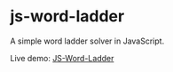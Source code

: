 js-word-ladder
==============

A simple word ladder solver in JavaScript.

Live demo: [JS-Word-Ladder](http://www.isaacdontjelindell.com/dev/wordladder)
